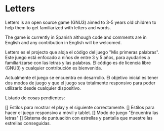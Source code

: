 # Letters

Letters is an open source game (GNU3) aimed to 3-5 years old children to help them to get familiarized with letters and words.

The game is currently in Spanish although code and comments are in English and any contribution in English will be welcomed.

Letters es el projecto que aloja el código del juego "Mis primeras palabras". Este juego está enfocado a niños de entre 3 y 5 años, para ayudarles a familiarizarse con las letras y las palabras. El código es de licencia libre (GNU3) y cualquier contribución es bienvenida. 

Actualmente el juego se encuentra en desarrollo. El objetivo inicial es tener dos modos de juego y que el juego sea totalmente responsivo para poder utilizarlo desde cualquier dispositivo.

Listado de cosas pendientes:

[] Estilos para mostrar el play y el siguiente correctamente.
[] Estilos para hacer el juego responsivo a móvil y tablet.
[] Modo de juego "Encuentra las letras"
[] Sistema de puntuación con estrellas y pantalla que muestre las estrellas conseguidas.

